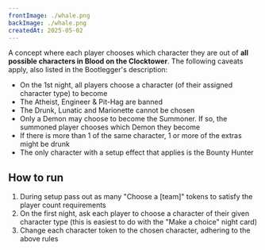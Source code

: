 ```yaml
---
frontImage: ./whale.png
backImage: ./whale.png
createdAt: 2025-05-02
---
```


A concept where each player chooses which character they are out of **all
possible characters in Blood on the Clocktower**. The following caveats apply,
also listed in the Bootlegger's description:

- On the 1st night, all players choose a character (of their assigned character
  type) to become
- The Atheist, Engineer & Pit-Hag are banned
- The Drunk, Lunatic and Marionette cannot be chosen
- Only a Demon may choose to become the Summoner. If so, the summoned player
  chooses which Demon they become
- If there is more than 1 of the same character, 1 or more of the extras might
  be drunk
- The only character with a setup effect that applies is the Bounty Hunter

## How to run

1. During setup pass out as many "Choose a [team]" tokens to satisfy the player count requirements
2. On the first night, ask each player to choose a character of their given
   character type (this is easiest to do with the "Make a choice" night card)
3. Change each character token to the chosen character, adhering to the above rules
